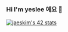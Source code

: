 ### Hi I'm yeslee 예요 👋


[![jaeskim's 42 stats](https://badge42.herokuapp.com/api/stats/yeslee)](https://github.com/JaeSeoKim/badge42)

<!-- 
이름, 이메일 가리기
privacyEmail=true
privacyName=true -->


<!--
**yeslee-v/yeslee-v** is a ✨ _special_ ✨ repository because its `README.md` (this file) appears on your GitHub profile.

Here are some ideas to get you started:

- 🔭 I’m currently working on ...
- 🌱 I’m currently learning ...
- 👯 I’m looking to collaborate on ...
- 🤔 I’m looking for help with ...
- 💬 Ask me about ...
- 📫 How to reach me: ...
- 😄 Pronouns: ...
- ⚡ Fun fact: ...
-->
